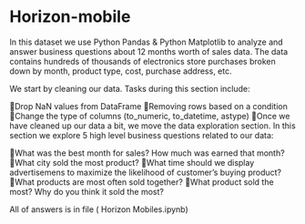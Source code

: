 # Horizon-mobile

In this dataset we use Python Pandas & Python Matplotlib to analyze and answer business questions about 12 months worth of sales data. The data contains hundreds of thousands of electronics store purchases broken down by month, product type, cost, purchase address, etc.

We start by cleaning our data. Tasks during this section include:

🔸Drop NaN values from DataFrame
🔸Removing rows based on a condition
🔸Change the type of columns (to_numeric, to_datetime, astype)
🔸Once we have cleaned up our data a bit, we move the data exploration section. In this section we explore 5 high level business questions related to our data:

🔹What was the best month for sales? How much was earned that month?
🔹What city sold the most product?
🔹What time should we display advertisemens to maximize the likelihood of customer’s buying product?
🔹What products are most often sold together?
🔹What product sold the most? Why do you think it sold the most?

All of answers is in file ( Horizon Mobiles.ipynb)
